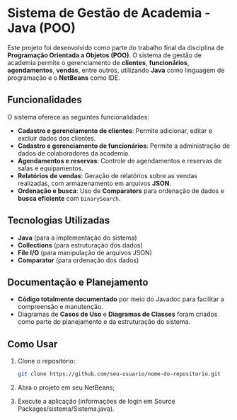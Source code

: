 # Sistema de Gestão de Academia - Java (POO)

Este projeto foi desenvolvido como parte do trabalho final da disciplina de **Programação Orientada a Objetos (POO)**. O sistema de gestão de academia permite o gerenciamento de **clientes**, **funcionários**, **agendamentos**, **vendas**, entre outros, utilizando **Java** como linguagem de programação e o **NetBeans** como IDE.

## Funcionalidades

O sistema oferece as seguintes funcionalidades:

- **Cadastro e gerenciamento de clientes**: Permite adicionar, editar e excluir dados dos clientes.
- **Cadastro e gerenciamento de funcionários**: Permite a administração de dados de colaboradores da academia.
- **Agendamentos e reservas**: Controle de agendamentos e reservas de salas e equipamentos.
- **Relatórios de vendas**: Geração de relatórios sobre as vendas realizadas, com armazenamento em arquivos **JSON**.
- **Ordenação e busca**: Uso de **Comparators** para ordenação de dados e **busca eficiente** com `binarySearch`.

## Tecnologias Utilizadas

- **Java** (para a implementação do sistema)
- **Collections** (para estruturação dos dados)
- **File I/O** (para manipulação de arquivos JSON)
- **Comparator** (para ordenação dos dados)

## Documentação e Planejamento

- **Código totalmente documentado** por meio do Javadoc para facilitar a compreensão e manutenção.
- Diagramas de **Casos de Uso** e **Diagramas de Classes** foram criados como parte do planejamento e da estruturação do sistema.

## Como Usar

1. Clone o repositório:
   ```bash
   git clone https://github.com/seu-usuario/nome-do-repositorio.git

2. Abra o projeto em seu NetBeans;

3. Execute a aplicação (informações de login em Source Packages/sistema/Sistema.java).